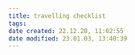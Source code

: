 ```yaml
---
title: travelling checklist
tags: 
date created: 22.12.28, 11:02:55
date modified: 23.01.03, 13:40:39
---
```


